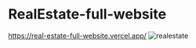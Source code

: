 # RealEstate-full-website
https://real-estate-full-website.vercel.app/
![realestate](https://github.com/huseyinaydinn/RealEstate-full-website/assets/100160834/50e43a7b-a963-4e2c-b4a0-396c68e31230)
